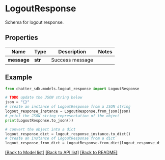 # LogoutResponse

Schema for logout response.

## Properties

Name | Type | Description | Notes
------------ | ------------- | ------------- | -------------
**message** | **str** | Success message | 

## Example

```python
from chatter_sdk.models.logout_response import LogoutResponse

# TODO update the JSON string below
json = "{}"
# create an instance of LogoutResponse from a JSON string
logout_response_instance = LogoutResponse.from_json(json)
# print the JSON string representation of the object
print(LogoutResponse.to_json())

# convert the object into a dict
logout_response_dict = logout_response_instance.to_dict()
# create an instance of LogoutResponse from a dict
logout_response_from_dict = LogoutResponse.from_dict(logout_response_dict)
```
[[Back to Model list]](../README.md#documentation-for-models) [[Back to API list]](../README.md#documentation-for-api-endpoints) [[Back to README]](../README.md)


